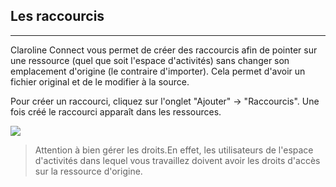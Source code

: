 ## Les raccourcis

---

Claroline Connect vous permet de créer des raccourcis afin de pointer sur une ressource \(quel que soit l'espace d'activités\) sans changer son emplacement d'origine \(le contraire d'importer\). Cela permet d'avoir un fichier original et de le modifier à la source.

Pour créer un raccourci, cliquez sur l'onglet "Ajouter" -&gt; "Raccourcis". Une fois créé le raccourci apparaît dans les ressources.

![](images/fig170.png)



> Attention à bien gérer les droits.En effet, les utilisateurs de l'espace d'activités dans lequel vous travaillez doivent avoir les droits d'accès sur la ressource d'origine. 